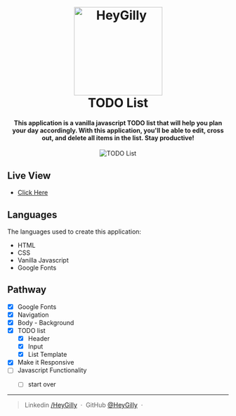 
<h1 align="center">
  <br>
  <a href="https://www.linkedin.com/in/heygilly">
    <img src="/Users/heygilly/IdeaProjects/Search_Github_User/img/heygilly.png" alt="HeyGilly" width="201">
    </a>
  <br>
  TODO List
  <br>
</h1>

<h4 align="center">
    This application is a vanilla javascript TODO list that will help you plan your day accordingly. With this application, you'll be able to edit, cross out, and delete all items in the list. Stay productive!
</h4>

<div align="center">
<img src="https://placehold.co/600x400" alt="TODO List" align="center">
</div>

## Live View
- <a href="">Click Here</a>

## Languages

The languages used to create this application:
- HTML
- CSS
- Vanilla Javascript
- Google Fonts

## Pathway

* [X] Google Fonts
* [X] Navigation
* [X] Body - Background
* [X] TODO list
  * [X] Header
  * [X] Input
  * [X] List Template
* [X] Make it Responsive
* [ ] Javascript Functionality
  * [ ] start over 



---

> Linkedin [/HeyGilly](https://www.linkedin.com/in/heygilly) &nbsp;&middot;&nbsp;
> GitHub [@HeyGilly](https://github.com/HeyGilly) &nbsp;&middot;&nbsp;